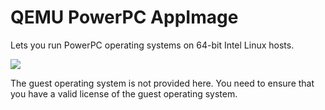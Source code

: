 # QEMU PowerPC AppImage

Lets you run PowerPC operating systems on 64-bit Intel Linux hosts.

![](https://user-images.githubusercontent.com/2480569/34070785-5cc830fe-e26c-11e7-9c94-2e56d0e6b426.png)


The guest operating system is not provided here. You need to ensure that you have a valid license of the guest operating system.
